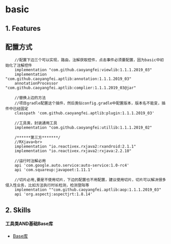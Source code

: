 # basic


## 1. Features
  配置方式
  -------  
        //配置下边三个可以实现，路由，注解获取控件，点击事件必须要配置，因为basic中初始化了注解控件
        implementation "com.github.caoyangfei:viewlib:1.1.1.2019_03"
        implementation "com.github.caoyangfei.aptlib:annotation:1.1.1.2019_03"   
        annotationProcessor "com.github.caoyangfei.aptlib:complier:1.1.1.2019_03@jar" 
        
        //替换上边的方法
        //项目gradle配置这个插件，然后类似config.gradle中配置版本，版本名不能变，插件中已经固定
        classpath 'com.github.caoyangfei.aptlib:plugin:1.1.1.2019_03'
        
        //工具类，封装通用工具
        implementation "com.github.caoyangfei:utillib:1.1.1.2019_02"
        
        /******第三方*******/
        //RXjava<br>
        implementation "io.reactivex.rxjava2:rxandroid:2.1.1"   
        implementation "io.reactivex.rxjava2:rxjava:2.2.10"
        
        //运行时注解必用
        api 'com.google.auto.service:auto-service:1.0-rc4'
        api 'com.squareup:javapoet:1.11.1'
        
        //切片必用,要是不使用切片，下边的配置也不用配置，建议使用切片，切片可以解决很多侵入性业务，比如方法执行时长检测，检测登陆等
        implementation ""com.github.caoyangfei.aptlib:aop:1.1.1.2019_03"
        api 'org.aspectj:aspectjrt:1.8.14'
 
## 2. Skills
#### 工具类AND基础Base库
* [Base库](./doc/basic_base.md)

